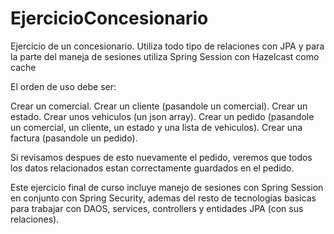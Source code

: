 # EjercicioConcesionario
Ejercicio de un concesionario. Utiliza todo tipo de relaciones con JPA y para la parte del maneja de sesiones utiliza Spring Session con Hazelcast como cache

El orden de uso debe ser:

Crear un comercial.
Crear un cliente (pasandole un comercial).
Crear un estado.
Crear unos vehiculos (un json array).
Crear un pedido (pasandole un comercial, un cliente, un estado y una lista de vehiculos).
Crear una factura (pasandole un pedido).

Si revisamos despues de esto nuevamente el pedido, veremos que todos los datos relacionados estan correctamente guardados en el pedido.

Este ejercicio final de curso incluye manejo de sesiones con Spring Session en conjunto con Spring Security, ademas del resto de tecnologias
basicas para trabajar con DAOS, services, controllers y entidades JPA (con sus relaciones).
